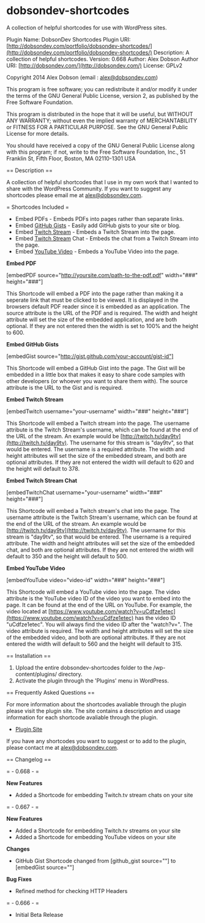 dobsondev-shortcodes
====================

A collection of helpful shortcodes for use with WordPress sites.

Plugin Name: DobsonDev Shortcodes
Plugin URI: [http://dobsondev.com/portfolio/dobsondev-shortcodes/](http://dobsondev.com/portfolio/dobsondev-shortcodes/)
Description: A collection of helpful shortcodes.
Version: 0.668
Author: Alex Dobson
Author URI: [http://dobsondev.com/](http://dobsondev.com/)
License: GPLv2

Copyright 2014  Alex Dobson  (email : [alex@dobsondev.com](mailto:alex@dobsondev.com))

This program is free software; you can redistribute it and/or modify
it under the terms of the GNU General Public License, version 2, as
published by the Free Software Foundation.

This program is distributed in the hope that it will be useful,
but WITHOUT ANY WARRANTY; without even the implied warranty of
MERCHANTABILITY or FITNESS FOR A PARTICULAR PURPOSE.  See the
GNU General Public License for more details.

You should have received a copy of the GNU General Public License
along with this program; if not, write to the Free Software
Foundation, Inc., 51 Franklin St, Fifth Floor, Boston, MA  02110-1301  USA

== Description ==

A collection of helpful shortcodes that I use in my own work that I wanted to share with the WordPress Community. If you want to suggest any shortcodes please email me at [alex@dobsondev.com](mailto:alex@dobsondev.com).

= Shortcodes Included =

* Embed PDFs - Embeds PDFs into pages rather than separate links.
* Embed [GitHub Gists](http://gist.github.com/) - Easily add GitHub gists to your site or blog.
* Embed [Twitch Stream](http://twitch.tv/) - Embeds a Twitch Stream into the page.
* Embed [Twitch Stream](http://twitch.tv/) Chat - Embeds the chat from a Twitch Stream into the page.
* Embed [YouTube Video](http://youtube.com/) - Embeds a YouTube Video into the page.

**Embed PDF**

[embedPDF source="http://yoursite.com/path-to-the-pdf.pdf" width="###" height="###"]

This Shortcode will embed a PDF into the page rather than making it a seperate link that must be clicked to be viewed. It is displayed in the browsers default PDF reader since it is embedded as an application. The source attribute is the URL of the PDF and is required. The width and height attribute will set the size of the embedded application, and are both optional. If they are not entered then the width is set to 100% and the height to 600.

**Embed GitHub Gists**

[embedGist source="http://gist.github.com/your-account/gist-id"]

This Shortcode will embed a GitHub Gist into the page. The Gist will be embedded in a little box that makes it easy to share code samples with other developers (or whoever you want to share them with). The source attribute is the URL to the Gist and is required.

**Embed Twitch Stream**

[embedTwitch username="your-username" width="###" height="###"]

This Shortcode will embed a Twitch stream into the page. The username attribute is the Twitch Stream's username, which can be found at the end of the URL of the stream. An example would be [http://twitch.tv/day9tv](http://twitch.tv/day9tv). The username for this stream is "day9tv", so that would be entered. The username is a required attribute. The width and height attributes will set the size of the embedded stream, and both are optional attributes. If they are not entered the width will default to 620 and the height will default to 378.

**Embed Twitch Stream Chat**

[embedTwitchChat username="your-username" width="###" height="###"]

This Shortcode will embed a Twitch stream's chat into the page. The username attribute is the Twitch Stream's username, which can be found at the end of the URL of the stream. An example would be [http://twitch.tv/day9tv](http://twitch.tv/day9tv). The username for this stream is "day9tv", so that would be entered. The username is a required attribute. The width and height attributes will set the size of the embedded chat, and both are optional attributes. If they are not entered the width will default to 350 and the height will default to 500.

**Embed YouTube Video**

[embedYouTube video="video-id" width="###" height="###"\]

This Shortcode will embed a YouTube video into the page. The video attribute is the YouTube video ID of the video you want to embed into the page. It can be found at the end of the URL on YouTube. For example, the video located at [https://www.youtube.com/watch?v=uCdfze1etec](https://www.youtube.com/watch?v=uCdfze1etec) has the video ID "uCdfze1etec". You will always find the video ID after the "watch?v=". The video attribute is required. The width and height attributes will set the size of the embedded video, and both are optional attributes. If they are not entered the width will default to 560 and the height will default to 315.

== Installation ==

1. Upload the entire dobsondev-shortcodes folder to the /wp-content/plugins/ directory.
1. Activate the plugin through the 'Plugins' menu in WordPress.

== Frequently Asked Questions ==

For more information about the shortcodes avaliable through the plugin please visit the plugin site. The site contains a description and usage information for each shortcode avaliable through the plugin.

* [Plugin Site](http://dobsondev.com/portfolio/dobsondev-shortcodes/)

If you have any shortcodes you want to suggest or to add to the plugin, please contact me at [alex@dobsondev.com](mailto:alex@dobsondev.com).

== Changelog ==

= - 0.668 - =

**New Features**

* Added a Shortcode for embedding Twitch.tv stream chats on your site

= - 0.667 - =

**New Features**

* Added a Shortcode for embedding Twitch.tv streams on your site
* Added a Shortcode for embedding YouTube videos on your site

**Changes**

* GitHub Gist Shortcode changed from \[github_gist source=""\] to \[embedGist source=""\]

**Bug Fixes**

* Refined method for checking HTTP Headers

= - 0.666 - =

* Initial Beta Release